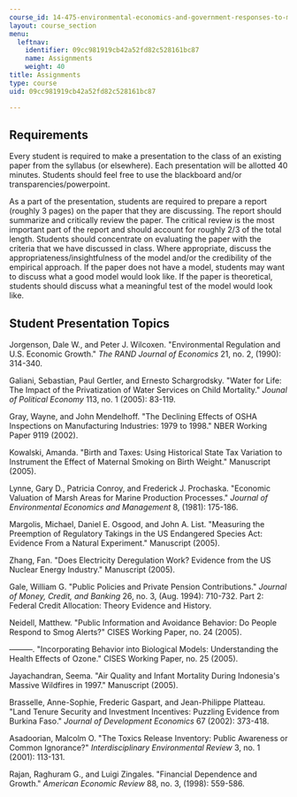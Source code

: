 ```yaml
---
course_id: 14-475-environmental-economics-and-government-responses-to-market-failure-spring-2005
layout: course_section
menu:
  leftnav:
    identifier: 09cc981919cb42a52fd82c528161bc87
    name: Assignments
    weight: 40
title: Assignments
type: course
uid: 09cc981919cb42a52fd82c528161bc87

---
```


Requirements
------------

Every student is required to make a presentation to the class of an existing paper from the syllabus (or elsewhere). Each presentation will be allotted 40 minutes. Students should feel free to use the blackboard and/or transparencies/powerpoint.

As a part of the presentation, students are required to prepare a report (roughly 3 pages) on the paper that they are discussing. The report should summarize and critically review the paper. The critical review is the most important part of the report and should account for roughly 2/3 of the total length. Students should concentrate on evaluating the paper with the criteria that we have discussed in class. Where appropriate, discuss the appropriateness/insightfulness of the model and/or the credibility of the empirical approach. If the paper does not have a model, students may want to discuss what a good model would look like. If the paper is theoretical, students should discuss what a meaningful test of the model would look like.

Student Presentation Topics
---------------------------

Jorgenson, Dale W., and Peter J. Wilcoxen. "Environmental Regulation and U.S. Economic Growth." _The RAND Journal of Economics_ 21, no. 2, (1990): 314-340.

Galiani, Sebastian, Paul Gertler, and Ernesto Schargrodsky. "Water for Life: The Impact of the Privatization of Water Services on Child Mortality." _Jounal of Political Economy_ 113, no. 1 (2005): 83-119.

Gray, Wayne, and John Mendelhoff. "The Declining Effects of OSHA Inspections on Manufacturing Industries: 1979 to 1998." NBER Working Paper 9119 (2002).

Kowalski, Amanda. "Birth and Taxes: Using Historical State Tax Variation to Instrument the Effect of Maternal Smoking on Birth Weight." Manuscript (2005).

Lynne, Gary D., Patricia Conroy, and Frederick J. Prochaska. "Economic Valuation of Marsh Areas for Marine Production Processes." _Journal of Environmental Economics and Management_ 8, (1981): 175-186.

Margolis, Michael, Daniel E. Osgood, and John A. List. "Measuring the Preemption of Regulatory Takings in the US Endangered Species Act: Evidence From a Natural Experiment." Manuscript (2005).

Zhang, Fan. "Does Electricity Deregulation Work? Evidence from the US Nuclear Energy Industry." Manuscript (2005).

Gale, William G. "Public Policies and Private Pension Contributions." _Journal of Money, Credit, and Banking_ 26, no. 3, (Aug. 1994): 710-732. Part 2: Federal Credit Allocation: Theory Evidence and History.

Neidell, Matthew. "Public Information and Avoidance Behavior: Do People Respond to Smog Alerts?" CISES Working Paper, no. 24 (2005).

———. "Incorporating Behavior into Biological Models: Understanding the Health Effects of Ozone." CISES Working Paper, no. 25 (2005).

Jayachandran, Seema. "Air Quality and Infant Mortality During Indonesia's Massive Wildfires in 1997." Manuscript (2005).

Brasselle, Anne-Sophie, Frederic Gaspart, and Jean-Philippe Platteau. "Land Tenure Security and Investment Incentives: Puzzling Evidence from Burkina Faso." _Journal of Development Economics_ 67 (2002): 373-418.

Asadoorian, Malcolm O. "The Toxics Release Inventory: Public Awareness or Common Ignorance?" _Interdisciplinary Environmental Review_ 3, no. 1 (2001): 113-131.

Rajan, Raghuram G., and Luigi Zingales. "Financial Dependence and Growth." _American Economic Review_ 88, no. 3, (1998): 559-586.